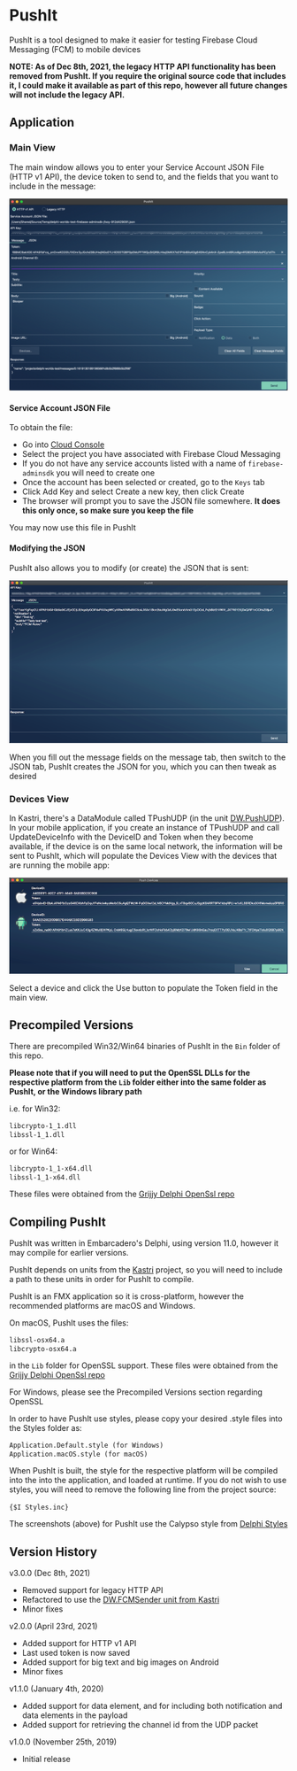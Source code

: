 # PushIt

PushIt is a tool designed to make it easier for testing Firebase Cloud Messaging (FCM) to mobile devices

**NOTE: As of Dec 8th, 2021, the legacy HTTP API functionality has been removed from PushIt. If you require the original source code that includes it, I could make it available as part of this repo, however all future changes will not include the legacy API.**

## Application

### Main View

The main window allows you to enter your Service Account JSON File (HTTP v1 API), the device token to send to, and the fields that you want to include in the message:

![Main View](./Screenshots/MainView.png)

#### Service Account JSON File

To obtain the file:

* Go into [Cloud Console](https://console.cloud.google.com/iam-admin/serviceaccounts)
* Select the project you have associated with Firebase Cloud Messaging
* If you do not have any service accounts listed with a name of `firebase-adminsdk` you will need to create one
* Once the account has been selected or created, go to the `Keys` tab
* Click Add Key and select Create a new key, then click Create
* The browser will prompt you to save the JSON file somewhere. **It does this only once, so make sure you keep the file**

You may now use this file in PushIt

#### Modifying the JSON

PushIt also allows you to modify (or create) the JSON that is sent:

![JSON View](./Screenshots/JsonView.png)

When you fill out the message fields on the message tab, then switch to the JSON tab, PushIt creates the JSON for you, which you can then tweak as desired

### Devices View

In Kastri, there's a DataModule called TPushUDP (in the unit [DW.PushUDP](https://github.com/DelphiWorlds/Kastri/blob/master/Features/Notifications)). In your mobile application, if you create an instance of TPushUDP and call UpdateDeviceInfo with the DeviceID and Token when they become available, if the device is on the same local network, the information will be sent to PushIt, which will populate the Devices View with the devices that are running the mobile app:

![Devices View](./Screenshots/DevicesView.png)

Select a device and click the Use button to populate the Token field in the main view.

## Precompiled Versions

There are precompiled Win32/Win64 binaries of PushIt in the `Bin` folder of this repo. 

**Please note that if you will need to put the OpenSSL DLLs for the respective platform from the `Lib` folder either into the same folder as PushIt, or the Windows library path**

i.e. for Win32:
```
libcrypto-1_1.dll
libssl-1_1.dll
```

or for Win64:
```
libcrypto-1_1-x64.dll
libssl-1_1-x64.dll
```

These files were obtained from the [Grijjy Delphi OpenSsl repo](https://github.com/grijjy/DelphiOpenSsl/tree/master/Bin)

## Compiling PushIt

PushIt was written in Embarcadero's Delphi, using version 11.0, however it may compile for earlier versions.

PushIt depends on units from the [Kastri](https://github.com/DelphiWorlds/Kastri) project, so you will need to include a path to these units in order for PushIt to compile.

PushIt is an FMX application so it is cross-platform, however the recommended platforms are macOS and Windows.

On macOS, PushIt uses the files:
```
libssl-osx64.a
libcrypto-osx64.a
```
in the `Lib` folder for OpenSSL support. These files were obtained from the [Grijjy Delphi OpenSsl repo](https://github.com/grijjy/DelphiOpenSsl)

For Windows, please see the Precompiled Versions section regarding OpenSSL

In order to have PushIt use styles, please copy your desired .style files into the Styles folder as:

```
Application.Default.style (for Windows)
Application.macOS.style (for macOS)
```

When PushIt is built, the style for the respective platform will be compiled into the into the application, and loaded at runtime. If you do not wish to use styles, you will need to remove the following line from the project source:

```{$I Styles.inc}```

The screenshots (above) for PushIt use the Calypso style from [Delphi Styles](https://delphistyles.com/)

## Version History

v3.0.0 (Dec 8th, 2021)

* Removed support for legacy HTTP API
* Refactored to use the [DW.FCMSender unit from Kastri](https://github.com/DelphiWorlds/Kastri/blob/master/Features/Firebase/DW.FCMSender.pas)
* Minor fixes

v2.0.0 (April 23rd, 2021)

* Added support for HTTP v1 API
* Last used token is now saved
* Added support for big text and big images on Android
* Minor fixes

v1.1.0 (January 4th, 2020)

* Added support for data element, and for including both notification and data elements in the payload
* Added support for retrieving the channel id from the UDP packet
  
v1.0.0 (November 25th, 2019)

* Initial release
